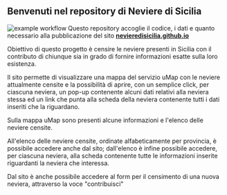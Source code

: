 ## Benvenuti nel repository di Neviere di Sicilia
![example workflow](https://github.com/NeviereDiSicilia/nevieredisicilia.github.io/actions/workflows/.development.yml/badge.svg)
Questo repository accoglie il codice, i dati e quanto necessario alla pubblicazione del sito <a href="https://nevieredisicilia.github.io" target="_blank" ><b>nevieredisicilia.github.io</b></a>

Obiettivo di questo progetto è censire le neviere presenti in Sicilia con il contributo di chiunque sia in grado di fornire informazioni esatte sulla loro esistenza.

Il sito permette di visualizzare una mappa del servizio uMap con le neviere attualmente censite e la possibilità di aprire, con un semplice click, per ciascuna neviera, un pop-up contenente alcuni dati relativi alla neviera stessa ed un link che punta alla scheda della neviera contenente tutti i dati inseriti che la riguardano.

Sulla mappa uMap sono presenti alcune informazioni e l'elenco delle neviere censite.

All'elenco delle neviere censite, ordinate alfabeticamente per provincia, è possibile accedere anche dal sito; dall'elenco è infine possibile accedere, per ciascuna neviera, alla scheda contenente tutte le informazioni inserite riguardanti la neviera che interessa.

Dal sito è anche possibile accedere al form per il censimento di una nuova neviera, attraverso la voce "contribuisci"
